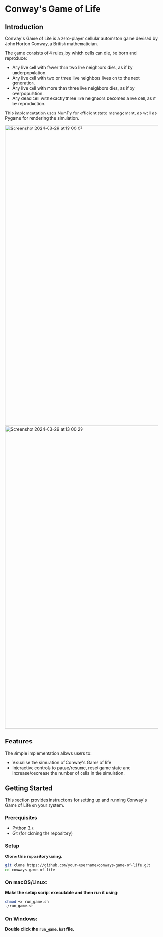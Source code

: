 # Conway's Game of Life

## Introduction
Conway's Game of Life is a zero-player cellular automaton game devised by John Horton Conway, a British mathematician.  

The game consists of 4 rules, by which cells can die, be born and reproduce:

- Any live cell with fewer than two live neighbors dies, as if by underpopulation.
- Any live cell with two or three live neighbors lives on to the next generation.
- Any live cell with more than three live neighbors dies, as if by overpopulation.
- Any dead cell with exactly three live neighbors becomes a live cell, as if by reproduction.

This implementation uses NumPy for efficient state management, as well as Pygame for rendering the simulation.

<img width="993" alt="Screenshot 2024-03-29 at 13 00 07" src="https://github.com/mateosanchezl/conways-game-of-life/assets/146749266/686eb6ae-599c-4e12-a172-43f65795c8ce">

<img width="999" alt="Screenshot 2024-03-29 at 13 00 29" src="https://github.com/mateosanchezl/conways-game-of-life/assets/146749266/52a8573f-97ca-460f-a8d3-e05cca7d514a">

## Features

The simple implementation allows users to:

- Visualise the simulation of Conway's Game of life
- Interactive controls to pause/resume, reset game state and increase/decrease the number of cells in the simulation.

## Getting Started

This section provides instructions for setting up and running Conway's Game of Life on your system.

### Prerequisites

- Python 3.x
- Git (for cloning the repository)

### Setup

**Clone this repository using**:
```bash
git clone https://github.com/your-username/conways-game-of-life.git
cd conways-game-of-life
```

### On macOS/Linux:
**Make the setup script executable and then run it using**:
```bash
chmod +x run_game.sh
./run_game.sh
```
### On Windows:
**Double click the `run_game.bat` file.**

